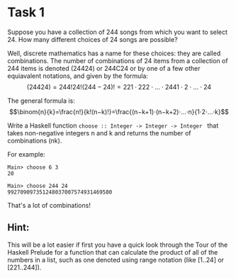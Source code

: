 # Task 1


Suppose you have a collection of 244 songs from which you want to select 24. How many different choices of 24 songs are possible?

Well, discrete mathematics has a name for these choices: they are called combinations. The number of combinations of 24 items from a collection of 244 items is denoted (24424) or 244C24 or by one of a few other equiavalent notations, and given by the formula:
$$(24424)=244!24!(244−24)!=221⋅222⋅…⋅2441⋅2⋅…⋅24$$

The general formula is:
$$\binom{n}{k}=\frac{n!}{k!(n−k)!}=\frac{(n−k+1)⋅(n−k+2)⋅…⋅n}{1⋅2⋅…⋅k}$$

Write a Haskell function 
```choose :: Integer -> Integer -> Integer ```
that takes non-negative integers n and k and returns the number of combinations (nk).

For example:
```
Main> choose 6 3
20

Main> choose 244 24
992709097351248037007574931469580
```


That's a lot of combinations!
## Hint:

This will be a lot easier if first you have a quick look through the Tour of the Haskell Prelude for a function that can calculate the product of all of the numbers in a list, such as one denoted using range notation (like [1..24] or [221..244]).
